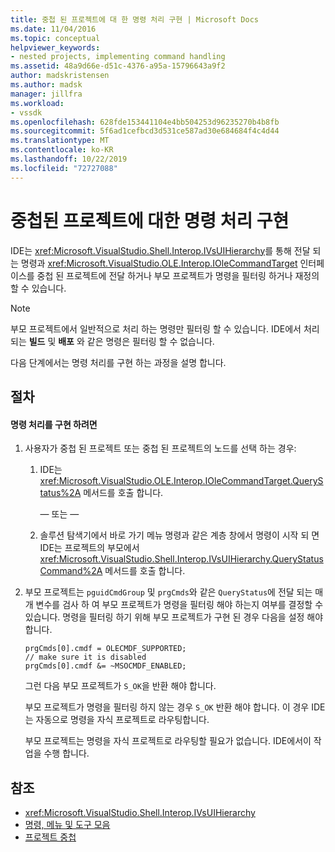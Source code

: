 ```yaml
---
title: 중첩 된 프로젝트에 대 한 명령 처리 구현 | Microsoft Docs
ms.date: 11/04/2016
ms.topic: conceptual
helpviewer_keywords:
- nested projects, implementing command handling
ms.assetid: 48a9d66e-d51c-4376-a95a-15796643a9f2
author: madskristensen
ms.author: madsk
manager: jillfra
ms.workload:
- vssdk
ms.openlocfilehash: 628fde153441104e4bb504253d96235270b4b8fb
ms.sourcegitcommit: 5f6ad1cefbcd3d531ce587ad30e684684f4c4d44
ms.translationtype: MT
ms.contentlocale: ko-KR
ms.lasthandoff: 10/22/2019
ms.locfileid: "72727088"
---
```

# <a name="implementing-command-handling-for-nested-projects"></a>중첩된 프로젝트에 대한 명령 처리 구현
IDE는 <xref:Microsoft.VisualStudio.Shell.Interop.IVsUIHierarchy>를 통해 전달 되는 명령과 <xref:Microsoft.VisualStudio.OLE.Interop.IOleCommandTarget> 인터페이스를 중첩 된 프로젝트에 전달 하거나 부모 프로젝트가 명령을 필터링 하거나 재정의할 수 있습니다.

> [!NOTE]
> 부모 프로젝트에서 일반적으로 처리 하는 명령만 필터링 할 수 있습니다. IDE에서 처리 되는 **빌드** 및 **배포** 와 같은 명령은 필터링 할 수 없습니다.

 다음 단계에서는 명령 처리를 구현 하는 과정을 설명 합니다.

## <a name="procedures"></a>절차

#### <a name="to-implement-command-handling"></a>명령 처리를 구현 하려면

1. 사용자가 중첩 된 프로젝트 또는 중첩 된 프로젝트의 노드를 선택 하는 경우:

   1. IDE는 <xref:Microsoft.VisualStudio.OLE.Interop.IOleCommandTarget.QueryStatus%2A> 메서드를 호출 합니다.

      — 또는 —

   2. 솔루션 탐색기에서 바로 가기 메뉴 명령과 같은 계층 창에서 명령이 시작 되 면 IDE는 프로젝트의 부모에서 <xref:Microsoft.VisualStudio.Shell.Interop.IVsUIHierarchy.QueryStatusCommand%2A> 메서드를 호출 합니다.

2. 부모 프로젝트는 `pguidCmdGroup` 및 `prgCmds`와 같은 `QueryStatus`에 전달 되는 매개 변수를 검사 하 여 부모 프로젝트가 명령을 필터링 해야 하는지 여부를 결정할 수 있습니다. 명령을 필터링 하기 위해 부모 프로젝트가 구현 된 경우 다음을 설정 해야 합니다.

   ```
   prgCmds[0].cmdf = OLECMDF_SUPPORTED;
   // make sure it is disabled
   prgCmds[0].cmdf &= ~MSOCMDF_ENABLED;
   ```

    그런 다음 부모 프로젝트가 `S_OK`을 반환 해야 합니다.

    부모 프로젝트가 명령을 필터링 하지 않는 경우 `S_OK` 반환 해야 합니다. 이 경우 IDE는 자동으로 명령을 자식 프로젝트로 라우팅합니다.

    부모 프로젝트는 명령을 자식 프로젝트로 라우팅할 필요가 없습니다. IDE에서이 작업을 수행 합니다.

## <a name="see-also"></a>참조
- <xref:Microsoft.VisualStudio.Shell.Interop.IVsUIHierarchy>
- [명령, 메뉴 및 도구 모음](../../extensibility/internals/commands-menus-and-toolbars.md)
- [프로젝트 중첩](../../extensibility/internals/nesting-projects.md)